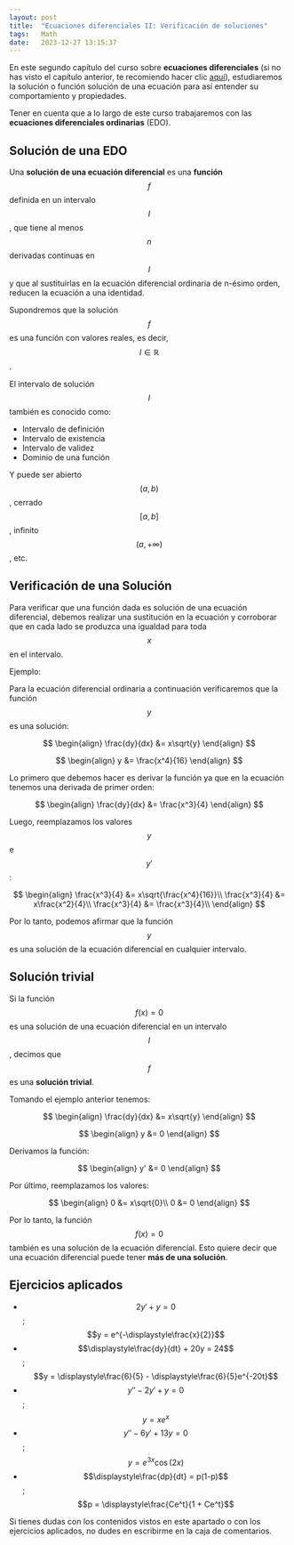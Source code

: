 ```yaml
---
layout: post
title:  "Ecuaciones diferenciales II: Verificación de soluciones"
tags:   Math
date:   2023-12-27 13:15:37
---
```


En este segundo capítulo del curso sobre **ecuaciones diferenciales** (si no has visto el capítulo anterior, te recomiendo hacer clic [aquí](https://elerizoinformatico.github.io/2023/12/26/ecuaciones-diferenciales-i/)), estudiaremos la solución o función solución de una ecuación para así entender su comportamiento y propiedades.

Tener en cuenta que a lo largo de este curso trabajaremos con las **ecuaciones diferenciales ordinarias** (EDO).

## Solución de una EDO

Una **solución de una ecuación diferencial** es una **función** $$f$$ definida en un intervalo $$I$$, que tiene al menos $$n$$ derivadas continuas en $$I$$ y que al sustituirlas en la ecuación diferencial ordinaria de n-ésimo orden, reducen la ecuación a una identidad.

Supondremos que la solución $$f$$ es una función con valores reales, es decir, $$I \in \mathbb{R}$$.

El intervalo de solución $$I$$ también es conocido como:
* Intervalo de definición
* Intervalo de existencia
* Intervalo de validez
* Dominio de una función

Y puede ser abierto $$(a,b)$$, cerrado $$[a,b]$$, infinito $$(a,+\infty)$$, etc.

## Verificación de una Solución

Para verificar que una función dada es solución de una ecuación diferencial, debemos realizar una sustitución en la ecuación y corroborar que en cada lado se produzca una igualdad para toda $$x$$ en el intervalo.

Ejemplo:

Para la ecuación diferencial ordinaria a continuación verificaremos que la función $$y$$ es una solución:

$$
\begin{align}
\frac{dy}{dx} &= x\sqrt{y}
\end{align}
$$

$$
\begin{align}
y &= \frac{x^4}{16}
\end{align}
$$

Lo primero que debemos hacer es derivar la función ya que en la ecuación tenemos una derivada de primer orden:

$$
\begin{align}
\frac{dy}{dx} &= \frac{x^3}{4}
\end{align}
$$

Luego, reemplazamos los valores $$y$$ e $$y'$$:

$$
\begin{align}
\frac{x^3}{4} &= x\sqrt{\frac{x^4}{16}}\\
\frac{x^3}{4} &= x\frac{x^2}{4}\\
\frac{x^3}{4} &= \frac{x^3}{4}\\
\end{align}
$$

Por lo tanto, podemos afirmar que la función $$y$$ es una solución de la ecuación diferencial en cualquier intervalo.

## Solución trivial

Si la función $$f(x) = 0$$ es una solución de una ecuación diferencial en un intervalo $$I$$, decimos que $$f$$ es una **solución trivial**.

Tomando el ejemplo anterior tenemos:

$$
\begin{align}
\frac{dy}{dx} &= x\sqrt{y}
\end{align}
$$

$$
\begin{align}
y &= 0
\end{align}
$$

Derivamos la función:

$$
\begin{align}
y' &= 0
\end{align}
$$

Por último, reemplazamos los valores:

$$
\begin{align}
0 &= x\sqrt{0}\\
0 &= 0
\end{align}
$$

Por lo tanto, la función $$f(x) = 0$$ también es una solución de la ecuación diferencial. Esto quiere decir que una ecuación diferencial puede tener **más de una solución**.

## Ejercicios aplicados

* $$2y' + y = 0$$ ; $$y = e^{-\displaystyle\frac{x}{2}}$$
* $$\displaystyle\frac{dy}{dt} + 20y = 24$$ ; $$y = \displaystyle\frac{6}{5} - \displaystyle\frac{6}{5}e^{-20t}$$
* $$y'' - 2y' + y = 0$$ ; $$y = xe^x$$
* $$y'' - 6y' + 13y = 0$$ ; $$y = e^{3x}\cos(2x)$$
* $$\displaystyle\frac{dp}{dt} = p(1-p)$$ ; $$p = \displaystyle\frac{Ce^t}{1 + Ce^t}$$

Si tienes dudas con los contenidos vistos en este apartado o con los ejercicios aplicados, no dudes en escribirme en la caja de comentarios.

<script src="https://utteranc.es/client.js"
        repo="elerizoinformatico/elerizoinformatico.github.io"
        issue-term="pathname"
        theme="icy-dark"
        crossorigin="anonymous"
        async>
</script>
